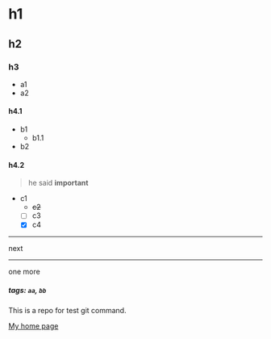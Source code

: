 # h1
## h2
### h3
- a1
- a2
#### h4.1
* b1
  * b1.1
* b2
#### h4.2
> he said
**important**
- c1
  - ~~c2~~
  - [ ] c3
  - [x] c4
---
next
***
one more

##### tags: `aa`, `bb`

This is a repo for test git command.



[My home page](https://github.com/Mason-Lin)
